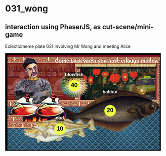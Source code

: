 # 031_wong
## interaction using PhaserJS, as cut-scene/mini-game

Eclecticmeme plate 031 involving Mr Wong and meeting Alice

![Screenshot of game interaction](images/wong.png)
